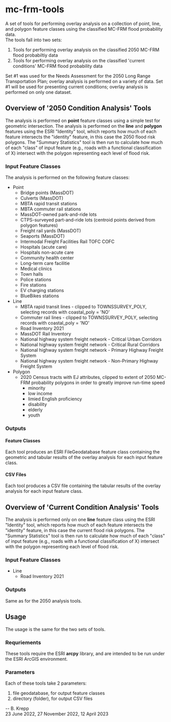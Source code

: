 # mc-frm-tools
A set of tools for performing overlay analysis on a collection of point, line, and polygon feature classes using the classified MC-FRM flood probability data.  
The tools fall into two sets:
1. Tools for performing overlay analysis on the classified 2050 MC-FRM flood probabiltiy data
2. Tools for performing overlay analysis on the classified 'current conditions' MC-FRM flood probability data

Set #1 was used for the Needs Assessment for the 2050 Long Range Transportation Plan; overlay analysis is performed on a variety of data.
Set #1 will be used for presenting current conditions; overlay analysis is performed on only one dataset.

## Overview of '2050 Condition Analysis' Tools
The analysis is performed on __point__ feature classes using a simple test for geometric intersection. The analysis is performed on the __line__ and __polygon__
features using the ESRI "Identity" tool, which reports how much of each feature intersects the "identity" feature,
in this case the 2050 flood risk polygons.
The "Summary Statistics" tool is then run to calculate how much of each "class" of input feature \(e.g., roads with a functional classification of X\) intersect
with the polygon representing each level of flood risk.

### Input Feature Classes
The analysis is performed on the following feature classes:
* Point
  * Bridge points (MassDOT)
  * Culverts (MassDOT)
  * MBTA rapid transit stations
  * MBTA commuter rail stations
  * MassDOT-owned park-and-ride lots 
  * CTPS-surveyed part-and-ride lots (centroid points derived from polygon features)
  * Freight rail yards (MassDOT)
  * Seaports (MassDOT)
  * Intermodal Freight Facilities Rail TOFC COFC
  * Hospitals (acute care)
  * Hospitals non-acute care
  * Community health center
  * Long-term care facilitie
  * Medical clinics
  * Town halls
  * Police stations
  * Fire stations
  * EV charging stations
  * BlueBikes stations
* Line
  * MBTA rapid transit lines - clipped to TOWNSSURVEY_POLY, selecting records with coastal_poly = 'NO'
  * Commuter rail lines - clipped to TOWNSSURVEY_POLY, selecting records with coastal_poly = 'NO'
  * Road Inventory 2021
  * MassDOT Rail Inventory
  * National highway system freight network - Critical Urban Corridors
  * National highway system freight network - Critical Rural Corridors
  * National highway system freight network - Primary Highway Freight System
  * National highway system freight network - Non-Primary Highway Freight System
* Polygon
  * 2020 Census tracts with EJ attributes, clipped to extent of 2050 MC-FRM probability polygons in order to greatly improve run-time speed
    * minority
    * low income
    * limied English proficiency
    * disability
    * elderly
    * youth

### Outputs
#### Feature Classes
Each tool produces an ESRI FileGeodatabase feature class containing the geometric and tabular results of the overlay analysis for each input feature class.
#### CSV Files
Each tool produces a CSV file containing the tabular results of the overlay analysis for each input feature class.

## Overview of 'Current Condition Analysis' Tools
The analysis is performed only on one __line__ feature class using the ESRI "Identity" tool, which reports how much of each feature intersects the "identity" 
feature, in this case the current flood risk polygons.
The "Summary Statistics" tool is then run to calculate how much of each "class" of input feature \(e.g., roads with a functional classification of X\) intersect
with the polygon representing each level of flood risk.

### Input Feature Classes
* Line
  * Road Inventory 2021

### Outputs
Same as for the 2050 analysis tools.

## Usage
The usage is the same for the two sets of tools.
### Requriements
These tools require the ESRI __arcpy__ library, and are intended to be run under the ESRI ArcGIS environment.
### Parameters
Each of these tools take 2 parameters:
1. file geodatabase, for output feature classes
2. directory (folder), for output CSV files

-- B. Krepp   
23 June 2022, 27 November 2022, 12 April 2023
